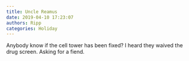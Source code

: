 ```yaml
---
title: Uncle Reamus
date: 2019-04-10 17:23:07
authors: Ripp
categories: Holiday
---
```


 Anybody know if the cell tower has been fixed? I heard they waived the drug screen. 
Asking for a fiend.